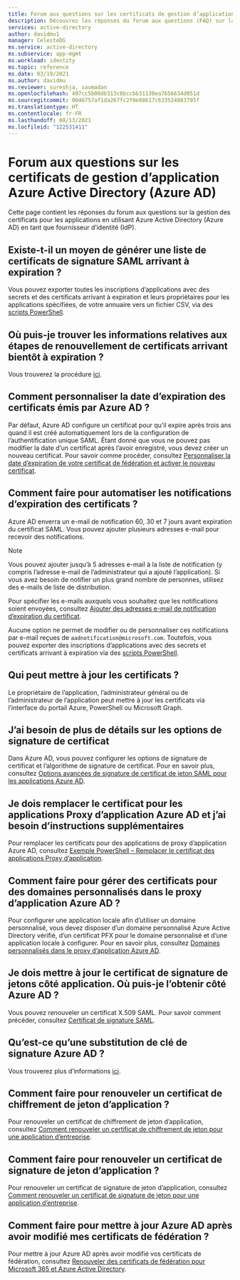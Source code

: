 ```yaml
---
title: Forum aux questions sur les certificats de gestion d’application Azure Active Directory
description: Découvrez les réponses du forum aux questions (FAQ) sur la gestion des certificats pour les applications en utilisant Azure Active Directory en tant que fournisseur d’identité (IdP).
services: active-directory
author: davidmu1
manager: CelesteDG
ms.service: active-directory
ms.subservice: app-mgmt
ms.workload: identity
ms.topic: reference
ms.date: 03/19/2021
ms.author: davidmu
ms.reviewer: sureshja, saumadan
ms.openlocfilehash: 497cc5b00db313c8bccbb31130ea7656634d051d
ms.sourcegitcommit: 0046757af1da267fc2f0e88617c633524883795f
ms.translationtype: HT
ms.contentlocale: fr-FR
ms.lasthandoff: 08/13/2021
ms.locfileid: "122531411"
---
```

# <a name="azure-active-directory-azure-ad-application-management-certificates-frequently-asked-questions"></a>Forum aux questions sur les certificats de gestion d’application Azure Active Directory (Azure AD)

Cette page contient les réponses du forum aux questions sur la gestion des certificats pour les applications en utilisant Azure Active Directory (Azure AD) en tant que fournisseur d’identité (IdP).

## <a name="is-there-a-way-to-generate-a-list-of-expiring-saml-signing-certificates"></a>Existe-t-il un moyen de générer une liste de certificats de signature SAML arrivant à expiration ?

Vous pouvez exporter toutes les inscriptions d’applications avec des secrets et des certificats arrivant à expiration et leurs propriétaires pour les applications spécifiées, de votre annuaire vers un fichier CSV, via des [scripts PowerShell](app-management-powershell-samples.md).

## <a name="where-can-i-find-the-information-about-soon-to-expire-certificates-renewal-steps"></a>Où puis-je trouver les informations relatives aux étapes de renouvellement de certificats arrivant bientôt à expiration ?

Vous trouverez la procédure [ici](manage-certificates-for-federated-single-sign-on.md#renew-a-certificate-that-will-soon-expire).

## <a name="how-can-i-customize-the-expiration-date-for-the-certificates-issued-by-azure-ad"></a>Comment personnaliser la date d’expiration des certificats émis par Azure AD ?

Par défaut, Azure AD configure un certificat pour qu’il expire après trois ans quand il est créé automatiquement lors de la configuration de l’authentification unique SAML. Étant donné que vous ne pouvez pas modifier la date d’un certificat après l’avoir enregistré, vous devez créer un nouveau certificat. Pour savoir comme procéder, consultez [Personnaliser la date d’expiration de votre certificat de fédération et activer le nouveau certificat](manage-certificates-for-federated-single-sign-on.md#customize-the-expiration-date-for-your-federation-certificate-and-roll-it-over-to-a-new-certificate).

## <a name="how-can-i-automate-the-certificates-expiration-notifications"></a>Comment faire pour automatiser les notifications d’expiration des certificats ?

Azure AD enverra un e-mail de notification 60, 30 et 7 jours avant expiration du certificat SAML. Vous pouvez ajouter plusieurs adresses e-mail pour recevoir des notifications.

> [!NOTE]
> Vous pouvez ajouter jusqu’à 5 adresses e-mail à la liste de notification (y compris l’adresse e-mail de l’administrateur qui a ajouté l’application). Si vous avez besoin de notifier un plus grand nombre de personnes, utilisez des e-mails de liste de distribution.

Pour spécifier les e-mails auxquels vous souhaitez que les notifications soient envoyées, consultez [Ajouter des adresses e-mail de notification d’expiration du certificat](manage-certificates-for-federated-single-sign-on.md#add-email-notification-addresses-for-certificate-expiration).

Aucune option ne permet de modifier ou de personnaliser ces notifications par e-mail reçues de `aadnotification@microsoft.com`. Toutefois, vous pouvez exporter des inscriptions d’applications avec des secrets et certificats arrivant à expiration via des [scripts PowerShell](app-management-powershell-samples.md).

## <a name="who-can-update-the-certificates"></a>Qui peut mettre à jour les certificats ?

Le propriétaire de l’application, l’administrateur général ou de l’administrateur de l’application peut mettre à jour les certificats via l’interface du portail Azure, PowerShell ou Microsoft Graph.

## <a name="i-need-more-details-about-certificate-signing-options"></a>J’ai besoin de plus de détails sur les options de signature de certificat

Dans Azure AD, vous pouvez configurer les options de signature de certificat et l’algorithme de signature de certificat. Pour en savoir plus, consultez [Options avancées de signature de certificat de jeton SAML pour les applications Azure AD](certificate-signing-options.md).

## <a name="i-need-to-replace-the-certificate-for-azure-ad-application-proxy-applications-and-need-more-instructions"></a>Je dois remplacer le certificat pour les applications Proxy d’application Azure AD et j’ai besoin d’instructions supplémentaires

Pour remplacer les certificats pour des applications de proxy d’application Azure AD, consultez [Exemple PowerShell – Remplacer le certificat des applications Proxy d’application](../app-proxy/scripts/powershell-get-custom-domain-replace-cert.md).

## <a name="how-do-i-manage-certificates-for-custom-domains-in-azure-ad-application-proxy"></a>Comment faire pour gérer des certificats pour des domaines personnalisés dans le proxy d’application Azure AD ?

Pour configurer une application locale afin d’utiliser un domaine personnalisé, vous devez disposer d’un domaine personnalisé Azure Active Directory vérifié, d’un certificat PFX pour le domaine personnalisé et d’une application locale à configurer. Pour en savoir plus, consultez [Domaines personnalisés dans le proxy d’application Azure AD](../app-proxy/application-proxy-configure-custom-domain.md).

## <a name="i-need-to-update-the-token-signing-certificate-on-the-application-side-where-can-i-get-it-on-azure-ad-side"></a>Je dois mettre à jour le certificat de signature de jetons côté application. Où puis-je l’obtenir côté Azure AD ?

Vous pouvez renouveler un certificat X.509 SAML. Pour savoir comment précéder, consultez [Certificat de signature SAML](configure-saml-single-sign-on.md#saml-signing-certificate).

## <a name="what-is-azure-ad-signing-key-rollover"></a>Qu’est-ce qu’une substitution de clé de signature Azure AD ?

Vous trouverez plus d’informations [ici](../develop/active-directory-signing-key-rollover.md).

## <a name="how-do-i-renew-application-token-encryption-certificate"></a>Comment faire pour renouveler un certificat de chiffrement de jeton d’application ?

Pour renouveler un certificat de chiffrement de jeton d’application, consultez [Comment renouveler un certificat de chiffrement de jeton pour une application d’entreprise](howto-saml-token-encryption.md).

## <a name="how-do-i-renew-application-token-signing-certificate"></a>Comment faire pour renouveler un certificat de signature de jeton d’application ?

Pour renouveler un certificat de signature de jeton d’application, consultez [Comment renouveler un certificat de signature de jeton pour une application d’entreprise](manage-certificates-for-federated-single-sign-on.md).

## <a name="how-do-i-update-azure-ad-after-changing-my-federation-certificates"></a>Comment faire pour mettre à jour Azure AD après avoir modifié mes certificats de fédération ?

Pour mettre à jour Azure AD après avoir modifié vos certificats de fédération, consultez [Renouveler des certificats de fédération pour Microsoft 365 et Azure Active Directory](../hybrid/how-to-connect-fed-o365-certs.md).
